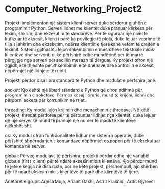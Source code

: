 # Computer_Networking_Project2
Projekti implementon një sistem klient-server duke përdorur gjuhën e programimit Python.
Serveri lidhet me klientët duke pranuar kërkesa për lexim, shkrim, dhe ekzekutim të skedarëve.
Për të siguruar një nivel të kufizuar të aksesit, klienti i parë ka privilegje të plota, duke lejuar veprime të tilla 
si shkrim dhe ekzekutim, ndërsa klientët e tjerë kanë vetëm të drejtën e leximit. 
Sistemi gjithashtu lejon shkëmbimin e mesazheve tekstuale midis klientëve dhe serverit, 
duke përfshirë edhe mundësinë për të marrë përgjigje nga serveri për secilën mesazh të dërguar. Ky projekt ofron një 
zgjidhje të thjeshtë për shkëmbimin e të dhënave dhe kontrollin e aksesit nëpërmjet një lidhjeje të rrjetit.

Projekti përdor disa libra standard të Python dhe modulat e përfshira janë:

socket: Kjo është një librari standard e Python që ofron ndihmë për programimin e soketave. 
Përmes kësaj librarie, mund të krijoni, lidhni dhe përdorni soketa për komunikim në rrjet.

threading: Ky modul lejon krijimin dhe menaxhimin e thredave. Në këtë projekt, thredat përdoren për të përpunuar 
lidhjet nga klientët, duke lejuar që një server të mund të pranojë një numër të madh të klientëve njëkohësisht.

os: Ky modul ofron funksionalitete lidhur me sistemin operativ, duke përfshirë shpërndarjen e komandave nëpërmjet 
os.popen për të ekzekutuar komanda në server.

global: Përveç modulave të përfshira, projekti përdor edhe një variabël globale (first_client) për të ndarë aksesin 
midis klientëve. Kjo përdor mund të jetë e këqija në disa raste, por në këtë projekt, përshembull, ajo shërben për 
të ndarë aksesin midis klientëve të parë dhe klientëve të tjerë.

Anëtaret e grupit:Arjesa Muja, Arianit Gashi, Astrit Krasniqi, Ardit Gjyrevci
